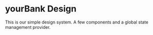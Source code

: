 # yourBank Design

This is our simple design system. A few components and a global state management provider.
